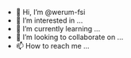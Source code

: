 - 👋 Hi, I’m @werum-fsi
- 👀 I’m interested in ...
- 🌱 I’m currently learning ...
- 💞️ I’m looking to collaborate on ...
- 📫 How to reach me ...

<!---
werum-fsi/werum-fsi is a ✨ special ✨ repository because its `README.md` (this file) appears on your GitHub profile.
You can click the Preview link to take a look at your changes.
--->
